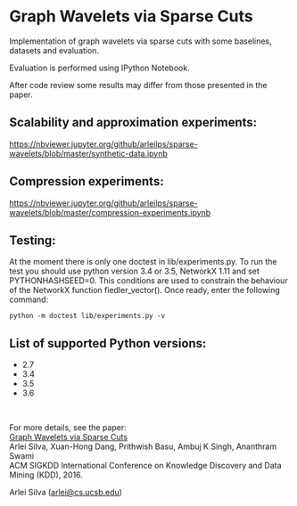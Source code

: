# Graph Wavelets via Sparse Cuts

Implementation of graph wavelets via sparse cuts with some baselines, datasets and evaluation.

Evaluation is performed using IPython Notebook.

After code review some results may differ from those presented in the paper.

Scalability and approximation experiments:
-----------------------
https://nbviewer.jupyter.org/github/arleilps/sparse-wavelets/blob/master/synthetic-data.ipynb

Compression experiments:
-----------------------
https://nbviewer.jupyter.org/github/arleilps/sparse-wavelets/blob/master/compression-experiments.ipynb

Testing:
------
At the moment there is only one doctest in lib/experiments.py. To run the test
you should use python version 3.4 or 3.5, NetworkX 1.11 and set PYTHONHASHSEED=0.
This conditions are used to constrain the behaviour of the NetworkX function
fiedler_vector(). Once ready, enter the following command:
```
python -m doctest lib/experiments.py -v
```

List of supported Python versions:
------------------
<ul>
<li>2.7</li>
<li>3.4</li>
<li>3.5</li>
<li>3.6</li>
</ul>

<br />

For more details, see the paper:  
[Graph Wavelets via Sparse Cuts ](http://arxiv.org/abs/1602.03320 "")  
Arlei Silva, Xuan-Hong Dang, Prithwish Basu, Ambuj K Singh, Ananthram Swami  
ACM SIGKDD International Conference on Knowledge Discovery and Data Mining (KDD), 2016.

Arlei Silva (arlei@cs.ucsb.edu)
